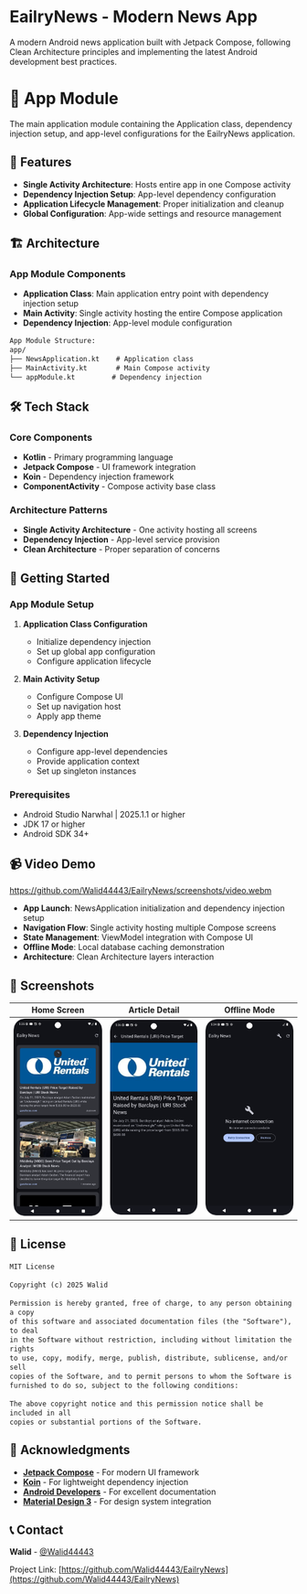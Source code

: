 # EailryNews - Modern News App

A modern Android news application built with Jetpack Compose, following Clean Architecture
principles and implementing the latest Android development best practices.

# 📱 App Module

The main application module containing the Application class, dependency injection setup, and app-level configurations for the EailryNews application.

## 📱 Features

- **Single Activity Architecture**: Hosts entire app in one Compose activity
- **Dependency Injection Setup**: App-level dependency configuration
- **Application Lifecycle Management**: Proper initialization and cleanup
- **Global Configuration**: App-wide settings and resource management

## 🏗️ Architecture

### App Module Components
- **Application Class**: Main application entry point with dependency injection setup
- **Main Activity**: Single activity hosting the entire Compose application
- **Dependency Injection**: App-level module configuration

```
App Module Structure:
app/
├── NewsApplication.kt    # Application class
├── MainActivity.kt       # Main Compose activity
└── appModule.kt         # Dependency injection
```

## 🛠️ Tech Stack

### Core Components
- **Kotlin** - Primary programming language
- **Jetpack Compose** - UI framework integration
- **Koin** - Dependency injection framework
- **ComponentActivity** - Compose activity base class

### Architecture Patterns
- **Single Activity Architecture** - One activity hosting all screens
- **Dependency Injection** - App-level service provision
- **Clean Architecture** - Proper separation of concerns

## 🚀 Getting Started

### App Module Setup

1. **Application Class Configuration**
   - Initialize dependency injection
   - Set up global app configuration
   - Configure application lifecycle

2. **Main Activity Setup**
   - Configure Compose UI
   - Set up navigation host
   - Apply app theme

3. **Dependency Injection**
   - Configure app-level dependencies
   - Provide application context
   - Set up singleton instances

### Prerequisites
- Android Studio Narwhal | 2025.1.1 or higher
- JDK 17 or higher
- Android SDK 34+

## 📹 Video Demo

https://github.com/Walid44443/EailryNews/screenshots/video.webm

- **App Launch**: NewsApplication initialization and dependency injection setup
- **Navigation Flow**: Single activity hosting multiple Compose screens
- **State Management**: ViewModel integration with Compose UI
- **Offline Mode**: Local database caching demonstration
- **Architecture**: Clean Architecture layers interaction

## 📱 Screenshots

| Home Screen | Article Detail | Offline Mode |
|-------------|----------------|--------------|
| ![Home](screenshots/home.png) | ![Detail](screenshots/detail.png) | ![Offline](screenshots/offline.png) |



## 📄 License

```
MIT License

Copyright (c) 2025 Walid

Permission is hereby granted, free of charge, to any person obtaining a copy
of this software and associated documentation files (the "Software"), to deal
in the Software without restriction, including without limitation the rights
to use, copy, modify, merge, publish, distribute, sublicense, and/or sell
copies of the Software, and to permit persons to whom the Software is
furnished to do so, subject to the following conditions:

The above copyright notice and this permission notice shall be included in all
copies or substantial portions of the Software.
```

## 🙏 Acknowledgments

- **[Jetpack Compose](https://developer.android.com/jetpack/compose)** - For modern UI framework
- **[Koin](https://insert-koin.io/)** - For lightweight dependency injection
- **[Android Developers](https://developer.android.com/)** - For excellent documentation
- **[Material Design 3](https://m3.material.io/)** - For design system integration

## 📞 Contact

**Walid** - [@Walid44443](https://github.com/Walid44443)

Project Link: [https://github.com/Walid44443/EailryNews](https://github.com/Walid44443/EailryNews)